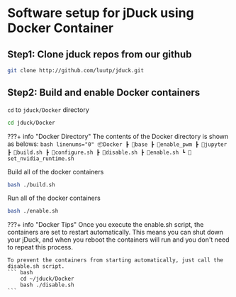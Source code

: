 # Software setup for jDuck using Docker Container

## Step1: Clone jduck repos from our github

``` sh
git clone http://github.com/luutp/jduck.git
```
## Step2: Build and enable Docker containers
`cd` to `jduck/Docker` directory

``` sh
cd jduck/Docker
```

???+ info "Docker Directory"
    The contents of the Docker directory is shown as belows:
    ``` bash linenums="0"
    📦Docker
    ┣ 📂base
    ┣ 📂enable_pwm
    ┣ 📂jupyter
    ┣ 📜build.sh
    ┣ 📜configure.sh
    ┣ 📜disable.sh
    ┣ 📜enable.sh
    ┗ 📜set_nvidia_runtime.sh
    ```

Build all of the docker containers

```sh
bash ./build.sh
```

Run all of the docker containers
``` bash
bash ./enable.sh
```

???+ info "Docker Tips"
    Once you execute the enable.sh script, the containers are set to restart automatically. This means you can shut down your jDuck, and when you reboot the containers will run and you don't need to repeat this process.

    To prevent the containers from starting automatically, just call the disable.sh script.
    ``` bash
        cd ~/jduck/Docker
        bash ./disable.sh
    ```
